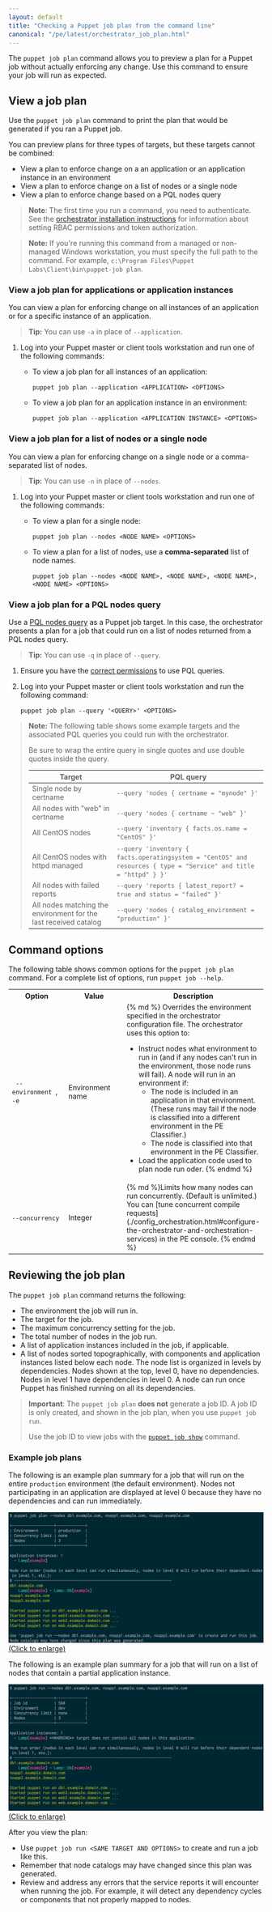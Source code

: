 ```yaml
---
layout: default
title: "Checking a Puppet job plan from the command line"
canonical: "/pe/latest/orchestrator_job_plan.html"
---
```


The `puppet job plan` command allows you to preview a plan for a Puppet job without actually enforcing any change. Use this command to ensure your job will run as expected. 
 
## View a job plan

Use the `puppet job plan` command to print the plan that would be generated if you ran a Puppet job.

You can preview plans for three types of targets, but these targets cannot be combined:

- View a plan to enforce change on a an application or an application instance in an environment
- View a plan to enforce change on a list of nodes or a single node
- View a plan to enforce change based on a PQL nodes query 

>**Note**: The first time you run a command, you need to authenticate. See the [orchestrator installation instructions](./orchestrator_install.html#setting-pe-rbac-permissions-and-token-authentication-for-puppet-orchestrator) for information about setting RBAC permissions and token authorization.

>**Note:** If you're running this command from a managed or non-managed Windows workstation, you must specify the full path to the command. For example, `c:\Program Files\Puppet Labs\Client\bin\puppet-job plan`.
    
### View a job plan for applications or application instances

You can view a plan for enforcing change on all instances of an application or for a specific instance of an application.

>**Tip:** You can use `-a` in place of `--application`.

1. Log into your Puppet master or client tools workstation and run one of the following commands:

   - To view a job plan for all instances of an application:
     
     ~~~
     puppet job plan --application <APPLICATION> <OPTIONS>
     ~~~
    
   - To view a job plan for an application instance in an environment:
   
     ~~~
     puppet job plan --application <APPLICATION INSTANCE> <OPTIONS>
     ~~~
      
### View a job plan for a list of nodes or a single node

You can view a plan for enforcing change on a single node or a comma-separated list of nodes.

>**Tip:** You can use `-n` in place of `--nodes`.

1. Log into your Puppet master or client tools workstation and run one of the following commands:

   - To view a plan for a single node:
     
     ~~~
     puppet job plan --nodes <NODE NAME> <OPTIONS>
     ~~~
   
   - To view a plan for a list of nodes, use a **comma-separated** list of node names. 
   
     ~~~
     puppet job plan --nodes <NODE NAME>, <NODE NAME>, <NODE NAME>, <NODE NAME> <OPTIONS>
     ~~~
    
### View a job plan for a PQL nodes query

Use a [PQL nodes query]({{puppetdb}}/api/query/tutorial-pql.html) as a Puppet job target. In this case, the orchestrator presents a plan for a job that could run on a list of nodes returned from a PQL nodes query.

>**Tip:** You can use `-q` in place of `--query`.

1. Ensure you have the [correct permissions](./orchestrator_install.html#setting-rbac-permissions) to use PQL queries.

2. Log into your Puppet master or client tools workstation and run the following command:

   ~~~
   puppet job plan --query '<QUERY>' <OPTIONS>
   ~~~

> **Note:** The following table shows some example targets and the associated PQL queries you could run with the orchestrator.
>
>Be sure to wrap the entire query in single quotes and use double quotes inside the query.
>
>Target      | PQL query |
>------------|-----------|
>Single node by certname | `--query 'nodes { certname = "mynode" }'`
>All nodes with "web" in certname | `--query 'nodes { certname ~ "web" }'`
>All CentOS nodes | `--query 'inventory { facts.os.name = "CentOS" }'`
>All CentOS nodes with httpd managed | `--query 'inventory { facts.operatingsystem = "CentOS" and resources { type = "Service" and title = "httpd" } }'`
>All nodes with failed reports | `--query 'reports { latest_report? = true and status = "failed" }'` 
>All nodes matching the  environment for the last received catalog | `--query 'nodes { catalog_environment = "production" }'`
   
## Command options

The following table shows common options for the `puppet job plan` command. For a complete list of options, run `puppet job --help`.

<table>
  <tr>
   <th> Option </th>
   <th> Value </th>
   <th> Description </th>
  </tr>
 <tr>
   <td width="175"> <code> --environment </code>, <code> -e </code></td>
   <td width="175"> Environment name </td>
   <td>
{% md %}
Overrides the environment specified in the orchestrator configuration file. The orchestrator uses this option to:

* Instruct nodes what environment to run in (and if any nodes can't run in the environment, those node runs will fail). A node will run in an environment if:
    * The node is included in an application in that environment. (These runs may fail if the node is classified into a different environment in the PE Classifier.)
    * The node is classified into that environment in the PE Classifier.
* Load the application code used to plan node run oder.
{% endmd %}
   </td>
</tr>
 <tr>
   <td width="175"> <code>--concurrency</code> </td>
   <td width="175"> Integer </td>
   <td>
   {% md %}Limits how many nodes can run concurrently. (Default is unlimited.) You can [tune concurrent compile requests](./config_orchestration.html#configure-the-orchestrator-and-orchestration-services) in the PE console. {% endmd %}</td>
 </tr>
</table>
   
## Reviewing the job plan

The `puppet job plan` command returns the following:

- The environment the job will run in.
- The target for the job.
- The maximum concurrency setting for the job.
- The total number of nodes in the job run.
- A list of application instances included in the job, if applicable.
- A list of nodes sorted topographically, with components and application instances listed below each node. The node list is organized in levels by dependencies. Nodes shown at the top, level 0, have no dependencies. Nodes in level 1 have dependencies in level 0. A node can run once Puppet has finished running on all its dependencies.

>**Important**: The `puppet job plan` **does not** generate a job ID. A job ID is only created, and shown in the job plan, when you use `puppet job run`.
>
>Use the job ID to view jobs with the [`puppet job show`](./orchestrator_job_status_view.html) command.

### Example job plans

The following is an example plan summary for a job that will run on the entire `production` environment (the default environment). Nodes not participating in an application are displayed at level 0 because they have no dependencies and can run immediately.

<a href="./images/orchestrator_job_plan.png"><img src="./images/orchestrator_job_plan.png" alt="Job Plan" title="Click to enlarge"> (Click to enlarge)</a>

The following is an example plan summary for a job that will run on a list of nodes that contain a partial application instance.

<a href="./images/orchestrator_job_run.png"><img src="./images/orchestrator_job_run.png" alt="Job Plan" title="Click to enlarge"> (Click to enlarge)</a>

After you view the plan:

- Use `puppet job run <SAME TARGET AND OPTIONS>` to create and run a job like this.
- Remember that node catalogs may have changed since this plan was generated.
- Review and address any errors that the service reports it will encounter when running the job. For example, it will detect any dependency cycles or components that not properly mapped to nodes.

